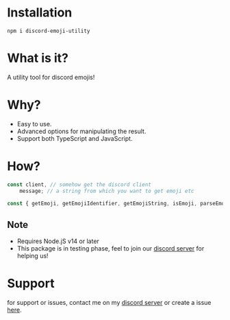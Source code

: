 # Installation
```
npm i discord-emoji-utility
```

# What is it?
A utility tool for discord emojis!

# Why?
- Easy to use.
- Advanced options for manipulating the result.
- Support both TypeScript and JavaScript.

# How?
```js
const client, // somehow get the discord client
    message; // a string from which you want to get emoji etc

const { getEmoji, getEmojiIdentifier, getEmojiString, isEmoji, parseEmoji } = require('discord-emoji-utility');
```

## Note
- Requires Node.jS v14 or later
- This package is in testing phase, feel to join our [discord server](https://discord.gg/AdP8h2nvh2) for helping us!

# Support
for support or issues, contact me on my [discord server](https://discord.gg/AdP8h2nvh2) or create a issue [here](https://github.com/KartikeSingh/discord-emoji-utility/issues).

